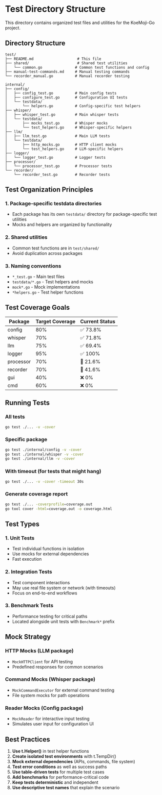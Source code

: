 # Test Directory Structure

This directory contains organized test files and utilities for the KoeMoji-Go project.

## Directory Structure

```
test/
├── README.md                    # This file
├── shared/                      # Shared test utilities
│   └── common.go               # Common test functions and config
├── manual-test-commands.md     # Manual testing commands
└── recorder_manual.go          # Manual recorder testing

internal/
├── config/
│   ├── config_test.go          # Main config tests
│   ├── configure_test.go       # Configuration UI tests
│   └── testdata/
│       └── helpers.go          # Config-specific test helpers
├── whisper/
│   ├── whisper_test.go         # Main whisper tests
│   └── testdata/
│       ├── mocks_test.go       # Whisper mocks
│       └── test_helpers.go     # Whisper-specific helpers
├── llm/
│   ├── llm_test.go             # Main LLM tests
│   └── testdata/
│       ├── http_mocks.go       # HTTP client mocks
│       └── test_helpers.go     # LLM-specific helpers
├── logger/
│   └── logger_test.go          # Logger tests
├── processor/
│   └── processor_test.go       # Processor tests
└── recorder/
    └── recorder_test.go        # Recorder tests
```

## Test Organization Principles

### 1. Package-specific testdata directories
- Each package has its own `testdata/` directory for package-specific test utilities
- Mocks and helpers are organized by functionality

### 2. Shared utilities
- Common test functions are in `test/shared/`
- Avoid duplication across packages

### 3. Naming conventions
- `*_test.go` - Main test files
- `testdata/*.go` - Test helpers and mocks
- `mock*.go` - Mock implementations
- `*helpers.go` - Test helper functions

## Test Coverage Goals

| Package | Target Coverage | Current Status |
|---------|----------------|----------------|
| config  | 80%           | ✅ 73.8%      |
| whisper | 70%           | ✅ 71.8%      |
| llm     | 75%           | ✅ 69.4%      |
| logger  | 95%           | ✅ 100%       |
| processor | 70%         | 🔄 21.6%      |
| recorder | 70%          | 🔄 41.6%      |
| gui     | 40%           | ❌ 0%         |
| cmd     | 60%           | ❌ 0%         |

## Running Tests

### All tests
```bash
go test ./... -v -cover
```

### Specific package
```bash
go test ./internal/config -v -cover
go test ./internal/whisper -v -cover
go test ./internal/llm -v -cover
```

### With timeout (for tests that might hang)
```bash
go test ./... -v -cover -timeout 30s
```

### Generate coverage report
```bash
go test ./... -coverprofile=coverage.out
go tool cover -html=coverage.out -o coverage.html
```

## Test Types

### 1. Unit Tests
- Test individual functions in isolation
- Use mocks for external dependencies
- Fast execution

### 2. Integration Tests
- Test component interactions
- May use real file system or network (with timeouts)
- Focus on end-to-end workflows

### 3. Benchmark Tests
- Performance testing for critical paths
- Located alongside unit tests with `Benchmark*` prefix

## Mock Strategy

### HTTP Mocks (LLM package)
- `MockHTTPClient` for API testing
- Predefined responses for common scenarios

### Command Mocks (Whisper package)
- `MockCommandExecutor` for external command testing
- File system mocks for path operations

### Reader Mocks (Config package)
- `MockReader` for interactive input testing
- Simulates user input for configuration UI

## Best Practices

1. **Use t.Helper()** in test helper functions
2. **Create isolated test environments** with t.TempDir()
3. **Mock external dependencies** (APIs, commands, file system)
4. **Test error conditions** as well as success paths
5. **Use table-driven tests** for multiple test cases
6. **Add benchmarks** for performance-critical code
7. **Keep tests deterministic** and independent
8. **Use descriptive test names** that explain the scenario